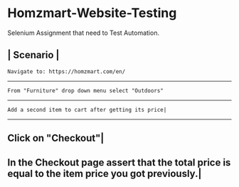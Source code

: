 # Homzmart-Website-Testing
Selenium Assignment that need to Test Automation.

   | Scenario |
   -----------------
    Navigate to: https://homzmart.com/en/ 
   ----------------------------------------------
    From "Furniture" drop down menu select "Outdoors"
   -------------------------------------------------------
    Add a second item to cart after getting its price|
   -----------------------------------------------
   Click on "Checkout"|
   -----------------------------------------------
   In the Checkout page assert that the total price is equal to the item price you got previously.|
   -----------------------------------------------


